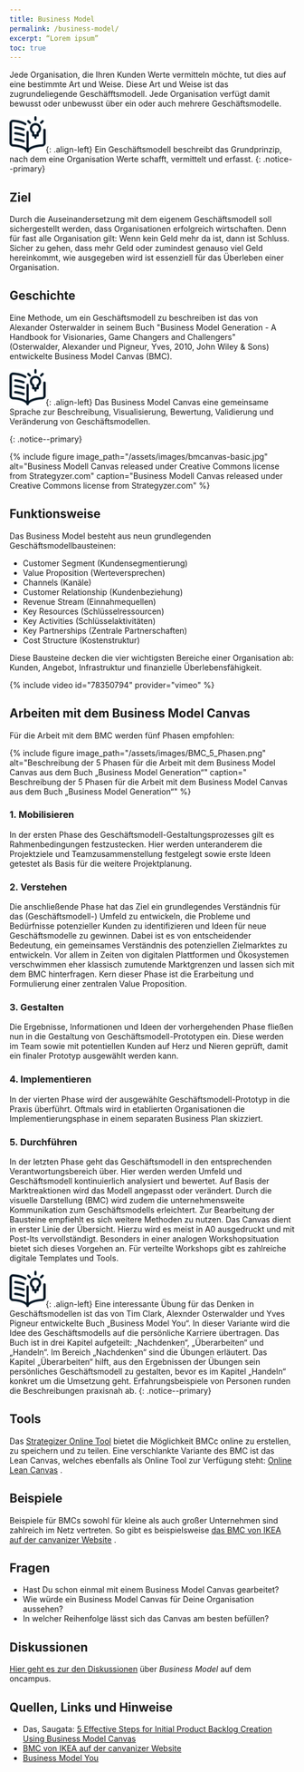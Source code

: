 ```yaml
---
title: Business Model
permalink: /business-model/
excerpt: “Lorem ipsum”
toc: true
---
```


Jede Organisation, die Ihren Kunden Werte vermitteln möchte, 
tut dies auf eine bestimmte Art und Weise. Diese Art und Weise ist das zugrundeliegende Geschäfftsmodell. 
Jede Organisation verfügt damit bewusst oder unbewusst über ein oder auch mehrere Geschäftsmodelle.

![image-left][image-1]{: .align-left}
Ein Geschäftsmodell beschreibt das Grundprinzip, nach dem eine Organisation Werte schafft, vermittelt und erfasst.
{: .notice--primary}

## Ziel 
Durch die Auseinandersetzung mit dem eigenem Geschäftsmodell soll sichergestellt werden, 
dass Organisationen erfolgreich wirtschaften. Denn für fast alle Organisation gilt: 
Wenn kein Geld mehr da ist, dann ist Schluss. Sicher zu gehen, dass mehr Geld oder zumindest genauso viel Geld hereinkommt, 
wie ausgegeben wird ist essenziell für das Überleben einer Organisation. 

## Geschichte
Eine Methode, um ein Geschäftsmodell zu beschreiben ist das von Alexander Osterwalder in seinem 
Buch "Business Model Generation - A Handbook for Visionaries, Game Changers and Challengers"  
(Osterwalder, Alexander und Pigneur, Yves, 2010, John Wiley & Sons) entwickelte Business Model Canvas (BMC).

![image-left][image-1]{: .align-left}
Das Business Model Canvas eine gemeinsame Sprache zur Beschreibung, Visualisierung, Bewertung, Validierung und Veränderung von Geschäftsmodellen.

{: .notice--primary}

{%	include figure 	image_path="/assets/images/bmcanvas-basic.jpg" alt="Business Modell Canvas released under Creative Commons license from Strategyzer.com" caption="Business Modell Canvas released under Creative Commons license from Strategyzer.com" %}

## Funktionsweise
Das Business Model besteht aus neun grundlegenden Geschäftsmodellbausteinen:

* Customer Segment (Kundensegmentierung)
* Value Proposition (Werteversprechen)
* Channels (Kanäle)
* Customer Relationship (Kundenbeziehung)
* Revenue Stream (Einnahmequellen)
* Key Resources (Schlüsselressourcen)
* Key Activities (Schlüsselaktivitäten)
* Key Partnerships (Zentrale Partnerschaften)
* Cost Structure (Kostenstruktur)

Diese Bausteine decken die vier wichtigsten Bereiche einer Organisation ab: Kunden, Angebot, Infrastruktur und finanzielle Überlebensfähigkeit.

{% include video id="78350794" provider="vimeo" %}

## Arbeiten mit dem Business Model Canvas
Für die Arbeit mit dem BMC werden fünf Phasen empfohlen:

{% include figure image_path="/assets/images/BMC_5_Phasen.png" alt="Beschreibung der 5 Phasen für die Arbeit mit dem Business Model Canvas aus dem Buch „Business Model Generation“" caption=" Beschreibung der 5 Phasen für die Arbeit mit dem Business Model Canvas aus dem Buch „Business Model Generation“" %}

### 1. Mobilisieren
In der ersten Phase des Geschäftsmodell-Gestaltungsprozesses gilt es Rahmenbedingungen festzustecken. Hier werden unteranderem die Projektziele und Teamzusammenstellung festgelegt sowie erste Ideen getestet als Basis für die weitere Projektplanung.

###	2. Verstehen
Die anschließende Phase hat das Ziel ein grundlegendes Verständnis für das (Geschäftsmodell-) Umfeld zu entwickeln, die Probleme und Bedürfnisse potenzieller Kunden zu identifizieren und Ideen für neue Geschäftsmodelle zu gewinnen.
Dabei ist es von entscheidender Bedeutung, ein gemeinsames Verständnis des potenziellen Zielmarktes zu entwickeln. Vor allem in Zeiten von digitalen Plattformen und Ökosystemen verschwimmen eher klassisch zumutende Marktgrenzen und lassen sich mit dem BMC hinterfragen. Kern dieser Phase ist die Erarbeitung und Formulierung einer zentralen Value Proposition.

### 3. Gestalten
Die Ergebnisse, Informationen und Ideen der vorhergehenden Phase fließen nun in die Gestaltung von Geschäftsmodell-Prototypen ein. Diese werden im Team sowie mit potentiellen Kunden auf Herz und Nieren geprüft, damit ein finaler Prototyp ausgewählt werden kann. 
### 4. Implementieren
In der vierten Phase wird der ausgewählte Geschäftsmodell-Prototyp in die Praxis überführt. Oftmals wird in etablierten Organisationen die Implementierungsphase in einem separaten Business Plan skizziert.

### 5. Durchführen
In der letzten Phase geht das Geschäftsmodell in den entsprechenden Verantwortungsbereich über. Hier werden werden Umfeld und Geschäftsmodell kontinuierlich analysiert und bewertet. Auf Basis der Marktreaktionen wird das Modell angepasst oder verändert. Durch die visuelle Darstellung (BMC) wird zudem die unternehmensweite Kommunikation zum Geschäftsmodells erleichtert.
Zur Bearbeitung der Bausteine empfiehlt es sich weitere Methoden zu nutzen. Das Canvas dient in erster Linie der Übersicht. Hierzu wird es meist in A0 ausgedruckt und mit Post-Its vervollständigt. Besonders in einer analogen Workshopsituation bietet sich dieses Vorgehen an. Für verteilte Workshops gibt es zahlreiche digitale Templates und Tools.


![image-left][image-1]{: .align-left}
Eine interessante Übung für das Denken in Geschäftsmodellen ist das von Tim Clark, Alexnder Osterwalder und Yves Pigneur entwickelte Buch „Business Model You“. In dieser Variante wird die Idee des Geschäftsmodells auf die persönliche Karriere übertragen. Das Buch ist in drei Kapitel aufgeteilt: „Nachdenken“, „Überarbeiten“ und „Handeln“. Im Bereich „Nachdenken“ sind die Übungen erläutert. Das Kapitel „Überarbeiten“ hilft, aus den Ergebnissen der Übungen sein persönliches Geschäftsmodell zu gestalten, bevor es im Kapitel „Handeln“ konkret um die Umsetzung geht. Erfahrungsbeispiele von Personen runden die Beschreibungen praxisnah ab.
{: .notice--primary}

## Tools

Das [Strategizer Online Tool](https://canvanizer.com/new/business-model-canvas) bietet die Möglichkeit BMCc online zu erstellen, zu speichern und zu teilen.
Eine verschlankte Variante des BMC ist das Lean Canvas, welches ebenfalls als Online Tool zur Verfügung steht: [Online Lean Canvas](https://leanstack.com/business-model-canvas-alternative) .
## Beispiele
Beispiele für BMCs sowohl für kleine als auch großer Unternehmen sind zahlreich im Netz vertreten. So gibt es beispielsweise 
[das BMC von IKEA auf der canvanizer Website](https://canvanizer.com/canvas/1MaI4WS_4Bc) .

## Fragen
* Hast Du schon einmal mit einem Business Model Canvas gearbeitet?
* Wie würde ein Business Model Canvas für Deine Organisation aussehen?
* In welcher Reihenfolge lässt sich das Canvas am besten befüllen?

## Diskussionen
[Hier geht es zur den Diskussionen][1] über *Business Model* auf dem oncampus.

## Quellen, Links und Hinweise
* Das, Saugata: [5 Effective Steps for Initial Product Backlog Creation Using Business Model Canvas][2]
* [BMC von IKEA auf der canvanizer Website](https://canvanizer.com/canvas/1MaI4WS_4Bc)
* [Business Model You](https://businessmodelyou.com)

[1]:	https://www.oncampus.de/course/weiterbildung/moocs/apomooc/section-2/47626-handbuch-business-model "oncampus Forum zu Business Model"
[2]:	https://www.saugatadas.net/post/5-effective-steps-for-initial-product-backlog-creation-using-business-model-canvas

[image-1]:	/assets/images/read-light-idea.png



